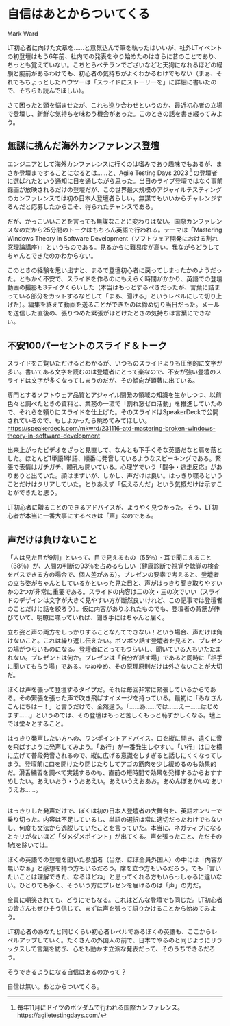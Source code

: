 # 自信はあとからついてくる

<div class="flushright">Mark Ward</div>

LT初心者に向けた文章を……と意気込んで筆を執ったはいいが、社外LTイベントの初登壇はもう6年前、社内での発表をやり始めたのはさらに昔のことであり、ちっとも覚えていない。こちとらベテランでございなどと天狗になれるほどの経験と腕前があるわけでも、初心者の気持ちがよくわかるわけでもない（まぁ、それでもちょっとしたハウツーは「スライドにストーリーを」に詳細に書いたので、そちらも読んでほしい）。

さて困ったと頭を悩ませたが、これも巡り合わせというのか、最近初心者の立場で登壇し、新鮮な気持ちを味わう機会があった。このときの話を書き綴ってみよう。

## 無謀に挑んだ海外カンファレンス登壇
エンジニアとして海外カンファレンスに行くのは嗜みであり趣味でもあるが、まさか登壇まですることになるとは……と、Agile Testing Days 2023 [^1] の登壇者に選ばれたという通知に目を通しながら思った。当日のライブ登壇ではなく事前録画が放映されるだけの登壇だが、この世界最大規模のアジャイルテスティングのカンファレンスでは初の日本人登壇者らしい。無謀でもいいからチャレンジするんだと応募したからこそ、得られたチャンスである。

だが、かっこいいことを言っても無謀なことに変わりはない。国際カンファレンスなのだから25分間のトークはもちろん英語で行われる。テーマは「Mastering Windows Theory in Software Development（ソフトウェア開発における割れ窓理論講座）」というものである。見るからに難易度が高い。我ながらどうしてちゃんとできたのかわからない。

このときの経験を思い出すと、まるで登壇初心者に戻ってしまったかのようだった。ともかく不安で、スライドを作るのにもえらく時間がかかり、英語での登壇動画の撮影も3テイクくらいした（本当はもっとするべきだったが、言葉に詰まっている部分をカットするなどして「まぁ、聞ける」というレベルにして切り上げた）。編集を終えて動画を送ることができたのは締め切り当日だった。メールを送信した直後の、張りつめた緊張がほどけたときの気持ちは言葉にできない。

## 不安100パーセントのスライド＆トーク
スライドをご覧いただけるとわかるが、いつものスライドよりも圧倒的に文字が多い。書いてある文字を読むのは登壇者にとって楽なので、不安が強い登壇のスライドは文字が多くなってしまうのだが、その傾向が顕著に出ている。

専門とするソフトウェア品質とアジャイル開発の領域の知識を生かしつつ、以前色々と調べたときの資料と、業務の一環で「割れ窓ゼロ活動」を推進していたので、それらを頼りにスライドを仕上げた。そのスライドはSpeakerDeckで公開されているので、もしよかったら眺めてみてほしい。https://speakerdeck.com/mkwrd/231116-atd-mastering-broken-windows-theory-in-software-development

出来上がったビデオをざっと見直して、なんとも下手くそな英語だなと肩を落とした。ほとんど1単語1単語、順番に発音しているようなスピーキングである。緊張で表情はガチガチ、瞳孔も開いている。心理学でいう「闘争・逃走反応」がありありと出ていた。顔はまずいが、しかし、声だけは良い。はっきり喋るということだけはクリアしていた。とりあえず「伝えるんだ」という気概だけは示すことができたと思う。

LT初心者に贈ることのできるアドバイスが、ようやく見つかった。そう、LT初心者が本当に一番大事にするべきは「声」なのである。

## 声だけは負けないこと
「人は見た目が9割」といって、目で見えるもの（55％）・耳で聞こえること（38％）が、人間の判断の93％を占めるらしい（健康診断で視覚や聴覚の検査をパスできる方の場合で、個人差がある）。プレゼンの要素で考えると、登壇者の立ち姿がちゃんとしているかといった見た目と、声がはっきり聞き取りやすいかの2つが非常に重要である。スライドの内容は二の次・三の次でいい（スライドのデザインは文字が大きく見やすい方が断然良いけれど、この記事では登壇者のことだけに話を絞ろう）。仮に内容がありふれたものでも、登壇者の背筋が伸びていて、明瞭に喋っていれば、聞き手にはちゃんと届く。

立ち姿と声の両方をしっかりすることなんてできない！という場合、声だけは負けないこと。これは繰り返し伝えたい。ボソボソ話す登壇者を見ると、プレゼンの場がつらいものになる。登壇者にとってもつらいし、聞いている人もいたたまれない。プレゼントは何か。プレゼンは「自分が話す場」であると同時に「相手に聞いてもらう場」である。ゆめゆめ、その原理原則だけは外さないことが大切だ。

ぼくは声を張って登壇するタイプだ。それは毎回非常に緊張しているからである。その緊張を張った声で吹き飛ばすイメージを持っている。最初に「みなさんこんにちはー！」と言うだけで、全然違う。「……あ……では……えー……はじめます……」というのでは、その登壇はもっと苦しくもっと恥ずかしくなる。壇上では堂々とすること。

はっきり発声したい方への、ワンポイントアドバイス。口を縦に開き、遠くに音を飛ばすように発声してみよう。「あ行」が一番発生しやすい。「い行」は口を横に広げて普段発音されるので、縦に広げる意識をしすぎると話しにくくなってしまう。登壇前に口を開けたり閉じたりしてアゴの筋肉を少し緩めるのも効果的だ。滑舌練習を調べて実践するのも、直前の短時間で効果を発揮するからおすすめしたい。あえいおう・うおあえい。あえいうえおあお。あめんぼあかいなあいうえお……。

## 
はっきりした発声だけで、ぼくは初の日本人登壇者の大舞台を、英語オンリーで乗り切った。内容は不足しているし、単語の選択は常に適切だったわけでもないし、何度も文法から逸脱していたことを言っていた。本当に、ネガティブになるとキリがないほど「ダメダメポイント」が出てくる。声を張ったこと、ただその1点を除いては。

ぼくの英語での登壇を聞いた参加者（当然、ほぼ全員外国人）の中には「内容が無いなぁ」と感想を持つ方もいるだろう。席を立つ方もいるだろう。でも「言いたいことは理解できた、なるほどね」と思ってくれる方もいらっしゃるに違いない。ひとりでも多く、そういう方にプレゼンを届けるのは「声」の力だ。

全員に嘲笑されても、どうにでもなる。これはどんな登壇でも同じだ。LT初心者の皆さんもぜひそう信じて、まずは声を張って語りかけることから始めてみよう。

LT初心者のあなたと同じくらい初心者レベルであるぼくの英語も、ここからレベルアップしていく。たくさんの外国人の前で、日本でやるのと同じようにリラックスして言葉を紡ぎ、心をも動かす立派な発表だって、そのうちできるだろう。

そうできるようになる自信はあるのかって？

自信は無い。あとからついてくる。

[^1]:毎年11月にドイツのポツダムで行われる国際カンファレンス。https://agiletestingdays.com/